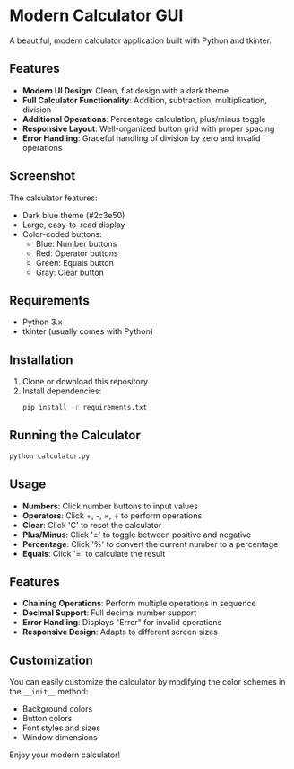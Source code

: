 # Modern Calculator GUI

A beautiful, modern calculator application built with Python and tkinter.

## Features

- **Modern UI Design**: Clean, flat design with a dark theme
- **Full Calculator Functionality**: Addition, subtraction, multiplication, division
- **Additional Operations**: Percentage calculation, plus/minus toggle
- **Responsive Layout**: Well-organized button grid with proper spacing
- **Error Handling**: Graceful handling of division by zero and invalid operations

## Screenshot

The calculator features:
- Dark blue theme (#2c3e50)
- Large, easy-to-read display
- Color-coded buttons:
  - Blue: Number buttons
  - Red: Operator buttons
  - Green: Equals button
  - Gray: Clear button

## Requirements

- Python 3.x
- tkinter (usually comes with Python)

## Installation

1. Clone or download this repository
2. Install dependencies:
   ```bash
   pip install -r requirements.txt
   ```

## Running the Calculator

```bash
python calculator.py
```

## Usage

- **Numbers**: Click number buttons to input values
- **Operators**: Click +, -, ×, ÷ to perform operations
- **Clear**: Click 'C' to reset the calculator
- **Plus/Minus**: Click '±' to toggle between positive and negative
- **Percentage**: Click '%' to convert the current number to a percentage
- **Equals**: Click '=' to calculate the result

## Features

- **Chaining Operations**: Perform multiple operations in sequence
- **Decimal Support**: Full decimal number support
- **Error Handling**: Displays "Error" for invalid operations
- **Responsive Design**: Adapts to different screen sizes

## Customization

You can easily customize the calculator by modifying the color schemes in the `__init__` method:

- Background colors
- Button colors
- Font styles and sizes
- Window dimensions

Enjoy your modern calculator! 